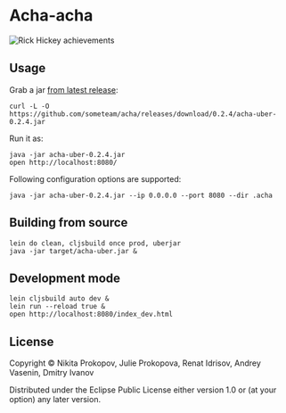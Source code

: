 # Acha-acha

![Rick Hickey achievements](https://dl.dropboxusercontent.com/u/11486892/acha-hickey.png)

## Usage

Grab a jar [from latest release](https://github.com/someteam/acha/releases/latest):

    curl -L -O https://github.com/someteam/acha/releases/download/0.2.4/acha-uber-0.2.4.jar

Run it as:

    java -jar acha-uber-0.2.4.jar
    open http://localhost:8080/

Following configuration options are supported:

    java -jar acha-uber-0.2.4.jar --ip 0.0.0.0 --port 8080 --dir .acha

## Building from source

    lein do clean, cljsbuild once prod, uberjar
    java -jar target/acha-uber.jar &

## Development mode

    lein cljsbuild auto dev &
    lein run --reload true &
    open http://localhost:8080/index_dev.html

## License

Copyright © Nikita Prokopov, Julie Prokopova, Renat Idrisov, Andrey Vasenin, Dmitry Ivanov

Distributed under the Eclipse Public License either version 1.0 or (at
your option) any later version.
